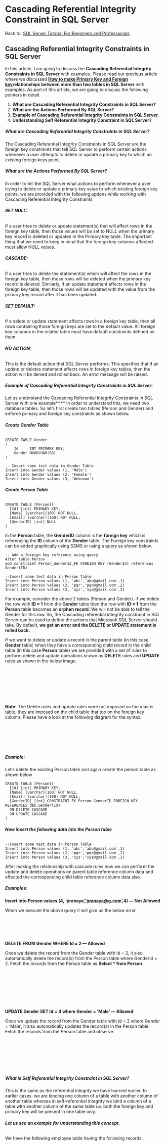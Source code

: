 # Cascading Referential Integrity Constraint in SQL Server

Back to: [SQL Server Tutorial For Beginners and Professionals](https://dotnettutorials.net/course/ms-sql-server/)

## **Cascading Referential Integrity Constraints in SQL Server**

In this article, I am going to discuss the **Cascading Referential Integrity Constraints** **in SQL Server** with examples. Please read our previous article where we discussed **[How to make Primary Key and Foreign key](https://dotnettutorials.net/lesson/primary-key-and-foreign-key-relationship-sql-server/)relationships between more than two tables in SQL Server** with examples. As part of this article, we are going to discuss the following pointers in detail.

1. **What are Cascading Referential Integrity Constraints in SQL Server?**
2. **What are the Actions Performed By SQL Server?**
3. **Example of Cascading Referential Integrity Constraints in SQL Server.**
4. **Understanding Self Referential Integrity Constraint in SQL Server?**

##### **What are Cascading Referential Integrity Constraints in SQL Server?**

The Cascading Referential Integrity Constraints in SQL Server are the foreign key constraints that tell SQL Server to perform certain actions whenever a user attempts to delete or update a primary key to which an existing foreign keys point. 

##### **What are the Actions Performed By SQL Server?**

In order to tell the SQL Server what actions to perform whenever a user trying to delete or update a primary key value to which existing foreign key points, we are provided with the following options while working with Cascading Referential Integrity Constraints

###### **SET NULL:**

If a user tries to delete or update statement(s) that will affect rows in the foreign key table, then those values will be set to NULL when the primary key record is deleted or updated in the Primary key table. The important thing that we need to keep in mind that the foreign key columns affected must allow NULL values.

###### **CASCADE:**

If a user tries to delete the statement(s) which will affect the rows in the foreign key table, then those rows will be deleted when the primary key record is deleted. Similarly, if an update statement affects rows in the foreign key table, then those rows will be updated with the value from the primary key record after it has been updated.

###### **SET DEFAULT:**

If a delete or update statement affects rows in a foreign key table, then all rows containing those foreign keys are set to the default value. All foreign key columns in the related table must have default constraints defined on them.

###### **NO ACTION:**

This is the default action that SQL Server performs. This specifies that if an update or deletes statement affects rows in foreign key tables, then the action will be denied and rolled back. An error message will be raised.

##### **Example of Cascading Referential Integrity Constraints in SQL Server:**

Let us understand the Cascading Referential Integrity Constraints in SQL Server with one example**.** In order to understand this, we need two database tables. So let’s first create two tables (Person and Gender) and enforce primary and foreign key constraints as shown below.

###### **Create Gender Table**

```
CREATE TABLE Gender 
( 
    Id     INT PRIMARY KEY, 
    Gender NVARCHAR(50) 
)

-- Insert some test data in Gender Table
Insert into Gender values (1, 'Male')
Insert into Gender values (2, 'Female')
Insert into Gender values (3, 'Unknown')

```

###### **Create Person Table**

```
CREATE TABLE [Person](
  [Id] [int] PRIMARY KEY,
  [Name] [varchar](100) NOT NULL,
  [Email] [varchar](100) NOT NULL,
  [GenderID] [int] NULL
)

```

In the **Person** table, the **GenderID** column is the **foreign key** which is referencing the **ID** column of the **Gender** table. The Foreign key constraints can be added graphically using SSMS or using a query as shown below.

```
-- Add a foreign key reference using query
Alter table Person 
add constraint Person_GenderId_FK FOREIGN KEY (GenderId) references Gender(ID)

--Insert some test data in Person Table
Insert into Person values (1, 'abc','abc@gmail.com',1)
Insert into Person values (2, 'pqr','pqr@gmail.com',2)
Insert into Person values (3, 'xyz','xyz@gmail.com',3)

```

For example, consider the above 2 tables (Person and Gender). If we delete the row with **ID = 1** from the **Gender** table then the row with **ID = 1** from the **Person** table becomes an **orphan record**. We will not be able to tell the Gender for this row. So, the Cascading referential integrity constraint in SQL Server can be used to define the actions that Microsoft SQL Server should take. By default, **we get an error and the DELETE or UPDATE statement is rolled back.** 

If we want to delete or update a record in the parent table (in this case **Gender** table) when they have a corresponding child record in the child table (in this case **Person** table) we are provided with a set of rules to perform delete and update operations known as **DELETE** rules and **UPDATE** rules as shown in the below image.

![Cascading Referential Integrity Constraints in SQL Server](data:image/svg+xml,%3Csvg%20xmlns=%22http://www.w3.org/2000/svg%22%20width=%22774%22%20height=%22158%22%3E%3C/svg%3E "Cascading Referential Integrity Constraints in SQL Server")

**Note:** The Delete rules and update rules were not imposed on the master table, they are imposed on the child table that too on the foreign key column. Please have a look at the following diagram for the syntax.

![Cascading Referential Integrity Constraint Syntax in SQL Server](data:image/svg+xml,%3Csvg%20xmlns=%22http://www.w3.org/2000/svg%22%20width=%22743%22%20height=%22116%22%3E%3C/svg%3E "Cascading Referential Integrity Constraint Syntax in SQL Server")

##### **Example:**

Let’s delete the existing Person table and again create the person table as shown below

```
CREATE TABLE [Person](
  [Id] [int] PRIMARY KEY,
  [Name] [varchar](100) NOT NULL,
  [Email] [varchar](100) NOT NULL,
  [GenderID] [int] CONSTRAINT FK_Person_GenderID FOREIGN KEY REFERENCES dbo.Gender(Id) 
  ON DELETE CASCADE 
  ON UPDATE CASCADE
)
```

###### **Now insert the following data into the Person table**

```
--Insert some test data in Person Table
Insert into Person values (1, 'abc','abc@gmail.com',1)
Insert into Person values (2, 'pqr','pqr@gmail.com',2)
Insert into Person values (3, 'xyz','xyz@gmail.com',3)
```

After making the relationship with cascade rules now we can perform the update and delete operations on parent table reference column data and affected the corresponding child table reference column data also.

##### **Examples:**

**Insert into Person values (4, ‘pranaya’,’pranaya@g.com’,4) — Not Allowed**

When we execute the above query it will give us the below error

![Cascading Referential Integrity Constraints in SQL Server](data:image/svg+xml,%3Csvg%20xmlns=%22http://www.w3.org/2000/svg%22%20width=%221055%22%20height=%22131%22%3E%3C/svg%3E "Cascading Referential Integrity Constraints in SQL Server")

**DELETE FROM Gender WHERE Id = 2  — Allowed**

Once we delete the record from the Gender table with Id = 2, it also automatically delete the record(s) from the Person table where GenderId = 2. Fetch the records from the Person table as **Select \* from Person**

![Cascading Referential Integrity Constraints Delete Example](data:image/svg+xml,%3Csvg%20xmlns=%22http://www.w3.org/2000/svg%22%20width=%22384%22%20height=%22110%22%3E%3C/svg%3E "Cascading Referential Integrity Constraints Delete Example")

**UPDATE Gender SET Id = 4 where Gender = ‘Male’  — Allowed**

Once we update the record from the Gender table with Id = 2 where Gender = ‘Male’, it also automatically updates the record(s) in the Person table. Fetch the records from the Person table and observe.

![Cascading Referential Integrity Constraints Update Example](data:image/svg+xml,%3Csvg%20xmlns=%22http://www.w3.org/2000/svg%22%20width=%22379%22%20height=%22100%22%3E%3C/svg%3E "Cascading Referential Integrity Constraints Update Example")

##### **What is Self Referential Integrity Constraint in SQL Server?**

This is the same as the referential integrity we have learned earlier. In earlier cases, we are binding one column of a table with another column of another table whereas in self-referential integrity we bind a column of a table with another column of the same table i.e. both the foreign key and primary key will be present in one table only.

###### **Let us see an example for understanding this concept.**

We have the following employee table having the following records.

![Self Referential Integrity Constraint in SQL Server](data:image/svg+xml,%3Csvg%20xmlns=%22http://www.w3.org/2000/svg%22%20width=%22782%22%20height=%22556%22%3E%3C/svg%3E "Self Referential Integrity Constraint in SQL Server")

In the above table, we are binding the column ManagerID (foreign) with another column of the same table i.e. EmpID (Reference key) to verify the value entered into the ManagerID column to be existing under EmpNo column

##### **Creating the Employee table using all constraints in column level**

```
CREATE TABLE Employee 
( 
    EmpID  INT CONSTRAINT EmpID_PK PRIMARY KEY, 
    Ename  VARCHAR(50) NOT NULL, 
    Job    VARCHAR(50), 
    ManagerID    INT CONSTRAINT ManagerID_FK REFERENCES Employee(EmpID), 
    Salary MONEY DEFAULT 3000 CONSTRAINT Salary_CK CHECK (Salary BETWEEN 5000 AND 15000) 
) 
```

In the next article, I am going to discuss the **[Identity column in SQL Server](https://dotnettutorials.net/lesson/identity-column-sql-server/)** with examples. Here, in this article, I try to explain **Cascading Referential Integrity Constraints in SQL Server** with Examples. I hope you enjoy this Cascading Referential Integrity Constraints in SQL Server with Examples article. 

[![dotnettutorials 1280x720](data:image/svg+xml,%3Csvg%20xmlns=%22http://www.w3.org/2000/svg%22%20width=%221280%22%20height=%22720%22%3E%3C/svg%3E)](https://dotnettutorials.net/pranaya-rout/)

[Dot Net Tutorials](https://dotnettutorials.net/pranaya-rout/)

**About the Author: Pranaya Rout**

Pranaya Rout has published more than 3,000 articles in his 11-year career. Pranaya Rout has very good experience with Microsoft Technologies, Including C#, VB, ASP.NET MVC, ASP.NET Web API, EF, EF Core, ADO.NET, LINQ, SQL Server, MYSQL, Oracle, ASP.NET Core, Cloud Computing, Microservices, Design Patterns and still learning new technologies.

https://www.facebook.com/tutorialsdotnet/http://www.linkedin.com/in/pranaya-routhttps://twitter.com/RoutPranayahttps://www.youtube.com/@DotNetTutorialshttps://wa.me/917021801173https://t.me/dotnettutorials

### 7 thoughts on “Cascading Referential Integrity Constraint in SQL Server”

1. ![](data:image/svg+xml,%3Csvg%20xmlns=%22http://www.w3.org/2000/svg%22%20width=%2250%22%20height=%2250%22%3E%3C/svg%3E)

**[Sabhajeet kumar](http://Kumarcode.blogspot.com)**

[November 5, 2019 at 7:26 pm](https://dotnettutorials.net/lesson/cascading-referential-integrity-constraints-sql-server/#comment-445)

Thanks sir. I heartily appreciate for your explanation and hard work.
Thanks again sir I’m highly obliged for your support and explaination

[Reply](https://dotnettutorials.net/lesson/cascading-referential-integrity-constraints-sql-server//#comment-445)

    1. ![](data:image/svg+xml,%3Csvg%20xmlns=%22http://www.w3.org/2000/svg%22%20width=%221280%22%20height=%22720%22%3E%3C/svg%3E)

**[Dot Net Tutorials](https://dotnettutorials.net)**

[November 9, 2019 at 8:35 am](https://dotnettutorials.net/lesson/cascading-referential-integrity-constraints-sql-server/#comment-458)

Thank you so much for finding our website helpful for you.

[Reply](https://dotnettutorials.net/lesson/cascading-referential-integrity-constraints-sql-server//#comment-458)
2. ![](data:image/svg+xml,%3Csvg%20xmlns=%22http://www.w3.org/2000/svg%22%20width=%2250%22%20height=%2250%22%3E%3C/svg%3E)

**[rajesh](http://rajesh)**

[January 23, 2020 at 12:01 pm](https://dotnettutorials.net/lesson/cascading-referential-integrity-constraints-sql-server/#comment-586)

Good and clear explanation

[Reply](https://dotnettutorials.net/lesson/cascading-referential-integrity-constraints-sql-server//#comment-586)
3. ![](data:image/svg+xml,%3Csvg%20xmlns=%22http://www.w3.org/2000/svg%22%20width=%2250%22%20height=%2250%22%3E%3C/svg%3E)

**Ashwani**

[September 25, 2020 at 3:24 pm](https://dotnettutorials.net/lesson/cascading-referential-integrity-constraints-sql-server/#comment-1281)

Thank you. Very good explanation

[Reply](https://dotnettutorials.net/lesson/cascading-referential-integrity-constraints-sql-server//#comment-1281)
4. ![](data:image/svg+xml,%3Csvg%20xmlns=%22http://www.w3.org/2000/svg%22%20width=%2250%22%20height=%2250%22%3E%3C/svg%3E)

**victor**

[December 22, 2020 at 11:03 am](https://dotnettutorials.net/lesson/cascading-referential-integrity-constraints-sql-server/#comment-1518)

Excellent Excellent Excellent Excellent Excellent Excellent Excellent Excellent Excellent Excellent Excellent

[Reply](https://dotnettutorials.net/lesson/cascading-referential-integrity-constraints-sql-server//#comment-1518)
5. ![](data:image/svg+xml,%3Csvg%20xmlns=%22http://www.w3.org/2000/svg%22%20width=%2250%22%20height=%2250%22%3E%3C/svg%3E)

**Vamsi Boppana**

[August 1, 2021 at 12:23 am](https://dotnettutorials.net/lesson/cascading-referential-integrity-constraints-sql-server/#comment-2289)

very helpful article

[Reply](https://dotnettutorials.net/lesson/cascading-referential-integrity-constraints-sql-server//#comment-2289)
6. ![](data:image/svg+xml,%3Csvg%20xmlns=%22http://www.w3.org/2000/svg%22%20width=%2250%22%20height=%2250%22%3E%3C/svg%3E)

**Fadi**

[July 13, 2023 at 4:14 pm](https://dotnettutorials.net/lesson/cascading-referential-integrity-constraints-sql-server/#comment-4454)

while (1 > 0){
Console.WriteLine(‘Thank u for ur posts .. Keep it up’);
}

[Reply](https://dotnettutorials.net/lesson/cascading-referential-integrity-constraints-sql-server//#comment-4454)

### Leave a Reply [Cancel reply](/lesson/cascading-referential-integrity-constraints-sql-server/#respond)

Your email address will not be published. Required fields are marked \*

Comment \* 

Name\*

Email\*

Website

---